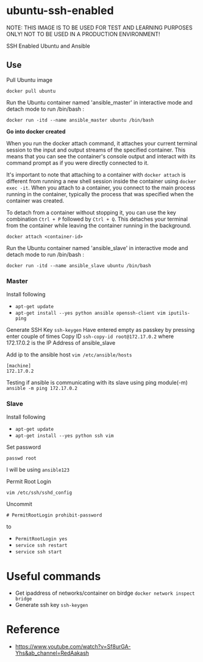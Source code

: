 # ubuntu-ssh-enabled

NOTE: THIS IMAGE IS TO BE USED FOR TEST AND LEARNING PURPOSES ONLY! NOT TO BE USED IN A PRODUCTION ENVIRONMENT!

SSH Enabled Ubuntu and Ansible

## Use
Pull Ubuntu image

```
docker pull ubuntu
```

Run the Ubuntu container named 'ansible_master' in interactive mode and detach mode to run /bin/bash :

```
docker run -itd --name ansible_master ubuntu /bin/bash
```

**Go into docker created**

When you run the docker attach command, it attaches your current terminal session to the input and output streams of the specified container. This means that you can see the container's console output and interact with its command prompt as if you were directly connected to it.

It's important to note that attaching to a container with ``docker attach`` is different from running a new shell session inside the container using ``docker exec -it``. When you attach to a container, you connect to the main process running in the container, typically the process that was specified when the container was created.

To detach from a container without stopping it, you can use the key combination ``Ctrl + P`` followed by ``Ctrl + Q``. This detaches your terminal from the container while leaving the container running in the background.

```
docker attach <container-id>
```

Run the Ubuntu container named 'ansible_slave' in interactive mode and detach mode to run /bin/bash :

```
docker run -itd --name ansible_slave ubuntu /bin/bash
```

### Master

Install following
- ```apt-get update```
- ```apt-get install --yes python ansible openssh-client vim iputils-ping```

Generate SSH Key
```ssh-keygen```
Have entered empty as passkey by pressing enter couple of times
Copy ID
```ssh-copy-id root@172.17.0.2```
where 172.17.0.2 is the IP Address of ansible_slave

Add ip to the ansible host
```vim /etc/ansible/hosts```

    [machine]
    172.17.0.2

Testing if ansible is communicating with its slave using ping module(-m)
 ```ansible -m ping 172.17.0.2```

### Slave 

Install following

- ```apt-get update```
- ```apt-get install --yes python ssh vim ```

Set password

```
passwd root
```

I will be using `ansible123`

Permit Root Login

```
vim /etc/ssh/sshd_config
```

Uncommit 

```
# PermitRootLogin prohibit-password
```

to
- ```PermitRootLogin yes```
- ```service ssh restart```
- ```service ssh start```

# Useful commands
- Get ipaddress of networks/container on birdge
    ```docker network inspect bridge```
- Generate ssh key
    ```ssh-keygen```



# Reference
- https://www.youtube.com/watch?v=Sf8urGA-Yhs&ab_channel=RedAakash





